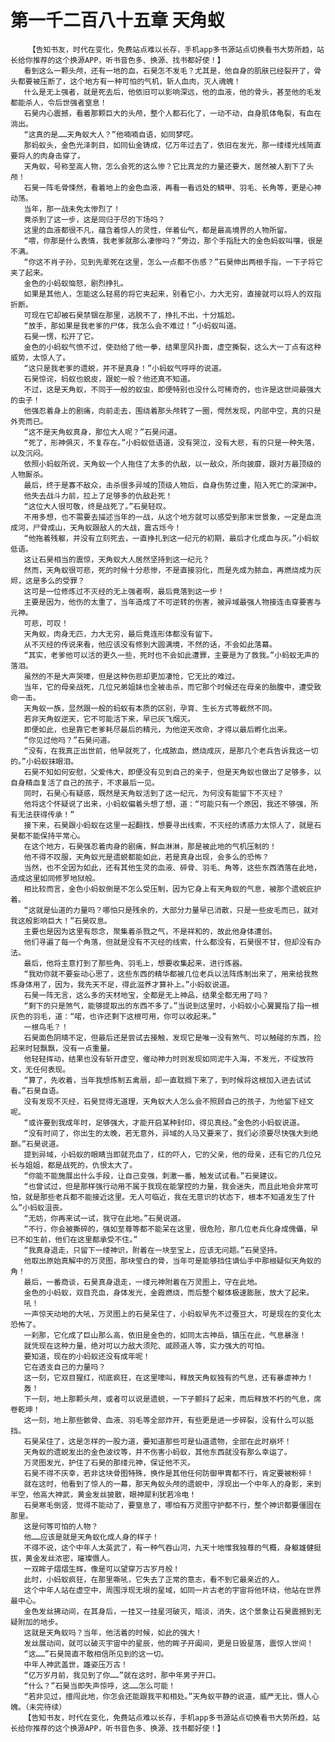 # 第一千二百八十五章 天角蚁
        【告知书友，时代在变化，免费站点难以长存，手机app多书源站点切换看书大势所趋，站长给你推荐的这个换源APP，听书音色多、换源、找书都好使！】
       看到这么一颗头颅，还有一地的血，石昊怎不发毛？尤其是，他自身的肌肤已经裂开了，骨头都要被压断了，这个地方有一种可怕的气机，斩人血肉，灭人魂魄！
       什么是无上强者，就是死去后，他依旧可以影响深远，他的血液，他的骨头，甚至他的毛发都能杀人，令后世强者窒息！
       石昊内心震撼，看着那颗巨大的头颅，整个人都石化了，一动不动，自身肌体龟裂，有血在淌出。
       “这真的是……天角蚁大人？”他喃喃自语，如同梦呓。
       那蚂蚁头，金色光泽刺目，如同仙金铸成，亿万年过去了，依旧在发光，那一缕缕光线简直要将人的肉身击穿了。
       天角蚁，号称至高人物，怎么会死的这么惨？它比真龙的力量还要大，居然被人割下了头颅！
       石昊一阵毛骨悚然，看着地上的金色血液，再看一看远处的鳞甲、羽毛、长角等，更是心神动荡。
       当年，那一战未免太惨烈了！
       竟杀到了这一步，这是同归于尽的下场吗？
       这里的血液都很不凡，蕴含着惊人的灵性，伴着仙气，都是最高境界的人物所留。
       “喂，你那是什么表情，我老爹就那么凄惨吗？”旁边，那个手指肚大的金色蚂蚁叫嚷，很是不满。
       “你这不肖子孙，见到先辈死在这里，怎么一点都不伤感？”石昊伸出两根手指，一下子将它夹了起来。
       金色的小蚂蚁恼怒，剧烈挣扎。
       如果是其他人，怎能这么轻易的将它夹起来，别看它小，力大无穷，直接就可以将人的双指折断。
       可现在它却被石昊禁锢在那里，逃脱不了，挣扎不出，十分尴尬。
       “放手，那如果是我老爹的尸体，我怎么会不难过！”小蚂蚁叫道。
       石昊一愣，松开了它。
       金色的小蚂蚁气愤不过，使劲给了他一拳，结果罡风扑面，虚空撕裂，这么大一丁点有这种威势，太惊人了。
       “这只是我老爹的遗蜕，并不是真身！”小蚂蚁气呼呼的说道。
       石昊惊诧，蚂蚁也蜕皮，跟蛇一般？他还真不知道。
       不过，这是天角蚁，不同于一般的蚁虫，即便特别也没什么可稀奇的，也许是这世间最强大的虫子！
       他强忍着身上的剧痛，向前走去，围绕着那头颅转了一圈，愕然发现，内部中空，真的只是外壳而已。
       “这不是天角蚁真身，那位大人呢？”石昊问道。
       “死了，形神俱灭，不复存在。”小蚂蚁低语道，没有哭泣，没有大悲，有的只是一种失落，以及沉闷。
       依照小蚂蚁所说，天角蚁一个人拖住了太多的仇敌，以一敌众，所向披靡，跟对方最顶级的人物厮杀。
       最后，终于是寡不敌众，击杀很多异域的顶级人物后，自身伤势过重，陷入死亡的深渊中。
       他失去战斗力前，拉上了足够多的仇敌赴死！
       “这位大人很可敬，终是战死了。”石昊轻叹。
       不用多想，也不需要去描述当年的一战，从这个地方就可以感受到那末世景象，一定是血流成河，尸骨成山，天角蚁跟敌人的大战，震古烁今！
       “他拖着残躯，并没有立刻死去，一直挣扎到这一纪元的初期，最后才化成血与灰。”小蚂蚁低语。
       这让石昊相当的震惊，天角蚁大人居然坚持到这一纪元？
       然而，天角蚁很可悲，死的时候十分悲惨，不是直接羽化，而是先成为脓血，再燃烧成为灰烬，这是多么的受罪？
       这可是一位修炼过不灭经的无上强者啊，最后竟落到这一步！
       主要是因为，他伤的太重了，当年造成了不可逆转的伤害，被异域最强人物接连击穿要害与元神。
       可悲，可叹！
       天角蚁，肉身无匹，力大无穷，最后竟连形体都没有留下。
       从不灭经的传说来看，他应该没有修到大圆满境，不然的话，不会如此落幕。
       “其实，老爹他可以活的更久一些，死时也不会如此遭罪，主要是为了救我。”小蚂蚁无声的落泪。
       虽然的不是大声哭嚎，但是这种伤悲却更加凄怆，它无比的难过。
       当年，它的母亲战死，几位兄弟姐妹也全被击杀，而它那个时候还在母亲的胎腹中，遭受致命一击。
       天角蚁一族，显然跟一般的蚂蚁有本质的区别，孕育、生长方式等截然不同。
       若非天角蚁逆天，它不可能活下来，早已灰飞烟灭。
       即便如此，也是靠它老爹耗尽最后的精元，为他逆天改命，才得以最后孵化出来。
       “你见过他吗？”石昊问道。
       “没有，在我真正出世前，他早就死了，化成脓血，燃烧成灰，是那几个老兵告诉我这一切的。”小蚂蚁抹眼泪。
       石昊不知如何安慰，父爱伟大，即便没有见到自己的亲子，但是天角蚁也做出了足够多，以自身精血复活了自己的孩子，不求最后一见。
       同时，石昊心有疑惑，既然是天角蚁活到了这一纪元，为何没有能留下不灭经？
       他将这个怀疑说了出来，小蚂蚁偏着头想了想，道：“可能只有一个原因，我还不够强，所有无法获得传承！”
       接下来，石昊跟小蚂蚁在这里一起翻找，想要寻出线索，不灭经的诱惑力太惊人了，就是石昊都不能保持平常心。
       在这个地方，石昊强忍着肉身的剧痛，鲜血淋淋，那是被此地的气机压制的！
       他不得不叹服，天角蚁光是遗蜕都能如此，若是真身出现，会多么的恐怖？
       当然，也不全因为如此，还有其他生灵的血液、碎骨、羽毛、角等，这些东西洒落在此地，造成这里如同修罗地狱般。
       相比较而言，金色小蚂蚁倒是不怎么受压制，因为它身上有天角蚁的气息，被那个遗蜕庇护着。
       “这就是仙道的力量吗？哪怕只是残余的，大部分力量早已消散，只是一些皮毛而已，就对我这般影响巨大！”石昊叹息。
       主要也是因为这里有怨念，聚集着杀戮之气，不是祥和的，故此他身体遭创。
       他们寻遍了每一个角落，但就是没有不灭经的线索，什么都没有，石昊很不甘，但却没有办法。
       最后，他将主意打到了那些角、羽毛上，想要收集起来，进行炼器。
       “我劝你就不要妄动心思了，这些东西的精华都被几位老兵以法阵炼制出来了，用来给我熬炼身体用了，因为，我先天不足，得此滋养才算补上。”小蚂蚁说道。
       石昊一阵无言，这么多的天材地宝，全都是无上神品，结果全都无用了吗？
       “剩下的只是煞气，能够提取出的东西不多了。”当说到这里时，小蚂蚁小心翼翼指了指一根灰色的羽毛，道：“喏，也许还剩下这根可用，你可以收起来。”
       一根鸟毛？！
       石昊面色阴晴不定，但最后还是尝试去接触，发现它是唯一没有煞气、可以触碰的东西，捡起来时轻飘飘，没有一点重量。
       他轻轻挥动，结果也没有斩开虚空，催动神力时则发现如同泥牛入海，不发光，不绽放符文，无任何表现。
       “算了，先收着，当年我想炼制五禽扇，却一直耽搁下来了，到时候将这根加入进去试试看。”石昊自语。
       没有发现不灭经，石昊觉得无道理，天角蚁大人怎么会不照顾自己的孩子，为他留下经文呢。
       “或许要到我成年时，足够强大，才能开启某种封印，得见真经。”金色的小蚂蚁说道。
       “没有时间了，你出生的太晚，若无意外，异域的人马又要来了，我们必须要尽快强大到绝巅。”石昊说道。
       提到异域，小蚂蚁的眼睛当即就充血了，红的吓人，它的父亲，他的母亲，还有它的几位兄长与姐姐，都是战死的，仇恨太大了。
       “你能不能施展出什么手段，让自己变强，刺激一番，触发试试看。”石昊建议。
       “也曾试过，但是那样强行动用不属于我现在能掌控的力量，我会迷失，而且此地会非常可怕，就是那些老兵都不能接近这里。无人可临近，我在无意识的状态下，根本不知道发生了什么”小蚂蚁沮丧。
       “无妨，你再来试一试，我守在此地。”石昊说道。
       “不行，你会被撕碎的，强如至尊等都不能呆在这里，很危险，那几位老兵化身成傀儡，早已不如生前，他们在这里都承受不住。”
       “我真身退走，只留下一缕神识，附着在一块至宝上，应该无问题。”石昊坚持。
       他取出原始真解中的万灵图，那块莹白的骨，当年可是能够挡住谪仙手中那根疑似天角蚁的角！
       最后，一番商谈，石昊真身退走，一缕元神附着在万灵图上，守在此地。
       金色的小蚂蚁，双目充血，身体发光，金霞燃烧，而后整个躯体极速膨胀，放大了起来。
       吼！
       一声惊天动地的大吼，万灵图上的石昊呆住了，小蚂蚁早先不过蚕豆大，可是现在的变化太恐怖了。
       一刹那，它化成了巨山那么高，依旧是金色的，如同太古神岳，镇压在此，气息暴涨！
       就凭现在这种力量，绝对可以力敌大须陀、戚顾道人等，实力强大的可怕。
       要知道，现在的小蚂蚁还没有成年呢！
       它在透支自己的力量吗？
       这一刻，它双目猩红，彻底疯狂，在这里嚎叫，释放天角蚁独有的气息，还有暴虐神力！
       轰！
       下一刻，地上那颗头颅，或者可以说是遗蜕，一下子颤抖了起来，而后释放不朽的气息，席卷乾坤！
       这一刻，地上那些骸骨、血液、羽毛等全部炸开，有些更是进一步碎裂，没有什么可以抵挡。
       石昊呆住了，这是怎样的一股力道，要知道那些可是仙道遗物，全部在此时崩坏！
       天角蚁的遗蜕发出的金色波纹等，并不伤害小蚂蚁，其他东西就没有那么幸运了。
       万灵图发光，护住了石昊的那缕元神，保证他不灭。
       石昊不得不庆幸，若非这块骨图特殊，换作是其他任何防御甲胄都不行，肯定要被粉碎！
       就在这时，他看到了惊人的一幕，那天角蚁头颅的遗蜕中，浮现出一个中年人的身影，来到半空，他高大神武，黄金发丝披散，眼神犀利犹若冷电！
       石昊寒毛倒竖，觉得不能动了，要窒息了，哪怕有万灵图守护都不行，整个神识都要僵固在那里。
       这是何等可怕的人物？
       他……应该是就是天角蚁化成人身的样子！
       不得不说，这个中年人太英武了，有一种气吞山河，九天十地惟我独尊的气概，身躯雄健挺拔，黄金发丝浓密，璀璨慑人。
       一双眸子熠熠生辉，像是可以望穿万古岁月般！
       此时，小蚂蚁疯狂，在那里嘶吼，它失去了正常的意志，看不到它最亲近的人。
       这个中年人站在虚空中，周围浮现无垠的星域，如同一片古老的宇宙将他环绕，他站在世界最中心。
       金色发丝拂动间，在其身后，一挂又一挂星河破灭，暗淡，消失，这个景象让石昊震撼到无疑附加的地步。
       这就是天角蚁吗？当年，他活着的时候，如此的强大！
       发丝展动间，就可以破灭宇宙中的星辰，他的眸子开阖间，更是日毁星落，震惊人世间！
       “这……”石昊简直不敢相信所见到的这一切。
       中年人神武盖世，雄姿压万古！
       “亿万岁月前，我见到了你……”就在这时，那中年男子开口。
       “什么？”石昊当即失声惊呼，这……怎么可能！
       “若非见过，擅闯此地，你怎会还能跟我平和相处。”天角蚁平静的说道，威严无比，慑人心魄。（未完待续）
       【告知书友，时代在变化，免费站点难以长存，手机app多书源站点切换看书大势所趋，站长给你推荐的这个换源APP，听书音色多、换源、找书都好使！】